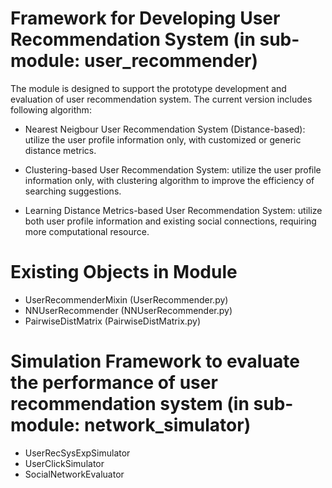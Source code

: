 # Framework for Developing User Recommendation System (in sub-module: user_recommender)
The module is designed to support the prototype development and evaluation of user recommendation
 system. The current version includes following algorithm:

  * Nearest Neigbour User Recommendation System (Distance-based): utilize the user profile information only, with
customized or generic distance metrics.

  * Clustering-based User Recommendation System: utilize the user profile information only, with clustering algorithm
to improve the efficiency of searching suggestions.

  * Learning Distance Metrics-based User Recommendation System: utilize both user profile information and existing
social connections, requiring more computational resource.

# Existing Objects in Module

 - UserRecommenderMixin (UserRecommender.py)
 - NNUserRecommender (NNUserRecommender.py)
 - PairwiseDistMatrix (PairwiseDistMatrix.py)

# Simulation Framework to evaluate the performance of user recommendation system (in sub-module: network_simulator)
  * UserRecSysExpSimulator
  * UserClickSimulator
  * SocialNetworkEvaluator

